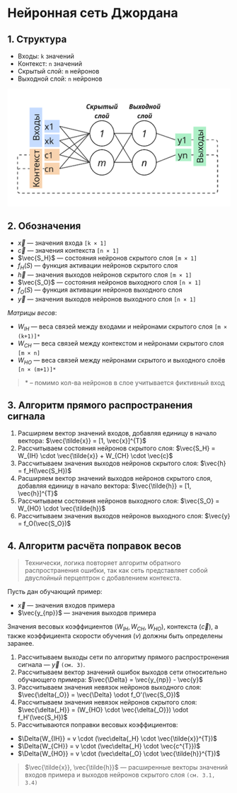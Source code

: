 # Нейронная сеть Джордана
## 1. Структура
- Входы: `k` значений
- Контекст: `n` значений
- Скрытый слой: `m` нейронов
- Выходной слой: `n` нейронов

![jordan-nn](docs/jordan-nn-2.png)
## 2. Обозначения
- $\vec{x}$ — значения входа `[k × 1]`
- $\vec{c}$ — значения контекста `[n × 1]`
- $\vec{S_H}$ — состояния нейронов скрытого слоя `[m × 1]`
- $f_H(S)$ — функция активации нейронов скрытого слоя 
- $\vec{h}$ — значения выходов нейронов скрытого слоя `[m × 1]`
- $\vec{S_O}$ — состояния нейронов выходного слоя `[n × 1]`
- $f_O(S)$ — функция активации нейронов выходного слоя 
- $\vec{y}$ — значения выходов нейронов выходного слоя `[n × 1]`

*Матрицы весов*:
- $W_{IH}$ — веса связей между входами и нейронами скрытого слоя `[m × (k+1)]*`
- $W_{CH}$ — веса связей между контекстом и нейронами скрытого слоя `[m × n]`
- $W_{HO}$ — веса связей между нейронами скрытого и выходного слоёв `[n × (m+1)]*`

> \* – помимо кол-ва нейронов в слое учитывается фиктивный вход

## 3. Алгоритм прямого распространения сигнала

1. Расширяем вектор значений входов, добавляя единицу в начало вектора: $\vec{\tilde{x}} = [1, \vec{x}]^{T}$
2. Рассчитываем состояния нейронов скрытого слоя: $\vec{S_H} = W_{IH} \cdot \vec{\tilde{x}} + W_{CH} \cdot \vec{c}$
3. Рассчитываем значения выходов нейронов скрытого слоя: $\vec{h} = f_H(\vec{S_H})$
4. Расширяем вектор значений выходов нейронов скрытого слоя, добавляя единицу в начало вектора: $\vec{\tilde{h}} = [1, \vec{h}]^{T}$
5. Рассчитываем состояния нейронов выходного слоя: $\vec{S_O} = W_{HO} \cdot \vec{\tilde{h}}$
6. Рассчитываем значения выходов нейронов выходного слоя: $\vec{y} = f_O(\vec{S_O})$

## 4. Алгоритм расчёта поправок весов

> Технически, логика повторяет алгоритм обратного распространения ошибки, так как сеть представляет собой двуслойный перцептрон с добавлением контекста.

Пусть дан обучающий пример:
- $\vec{x}$ — значения входов примера
- $\vec{y_{пр}}$ — значения выходов примера

Значения весовых коэффициентов ($W_{IH}, W_{CH}, W_{HO}$), контекста ($\vec{c}$), а также коэффициента скорости обучения ($v$) должны быть определены заранее.

1. Рассчитываем выходы сети по алгоритму прямого распростронения сигнала — $\vec{y}$ `(см. 3)`.
2. Рассчитываем вектор значений ошибок выходов сети относительно обучающего примера: $\vec{\Delta} = \vec{y_{пр}} - \vec{y}$
3. Рассчитываем значения невязок нейронов выходного слоя: $\vec{\delta{_O}} = \vec{\Delta} \odot f_O'(\vec{S_O})$
4. Рассчитываем значения невязок нейронов скрытого слоя: $\vec{\delta{_H}} = (W_{HO} \cdot \vec{\delta{_O}}) \odot f_H'(\vec{S_H})$
5. Рассчитываются поправки весовых коэффициентов:
- $\Delta{W_{IH}} = v \cdot (\vec\delta{_H} \cdot \vec{\tilde{x}}^{T})$
- $\Delta{W_{СH}} = v \cdot (\vec\delta{_H} \cdot \vec{с^{T}})$
- $\Delta{W_{HO}} = v \cdot (\vec\delta{_O} \cdot \vec{\tilde{h}}^{T})$
> $\vec{\tilde{x}}, \vec{\tilde{h}}$ — расширенные векторы значений входов примера и выходов нейронов скрытого слоя `(см. 3.1, 3.4)`